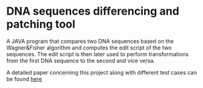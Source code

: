 # DNA sequences differencing and patching tool
A JAVA program that compares two DNA sequences based on the Wagner&Fisher algorithm and computes the edit script of the two sequences. The edit script is then later used to perform transformations from the first DNA sequence to the second and vice versa.

A detailed paper concerning this project along with different test cases can be found [here](https://drive.google.com/uc?id=1o-IPV9lrxJfYF9ACp3enDXCtrSIYIaFQ)
